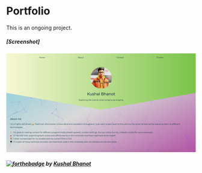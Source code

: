 # Portfolio
This is an ongoing project.

##### [Screenshot]

<img src="https://github.com/KushalBhanot/Portfolio/blob/master/screenshots/Screenshot%201942-02-11%20at%2011.38.10%20AM.png" />

##### [![forthebadge](https://forthebadge.com/images/badges/built-with-love.svg)](https://github.com/KushalBhanot)   by <a href="https://github.com/KushalBhanot">Kushal Bhanot</a>
